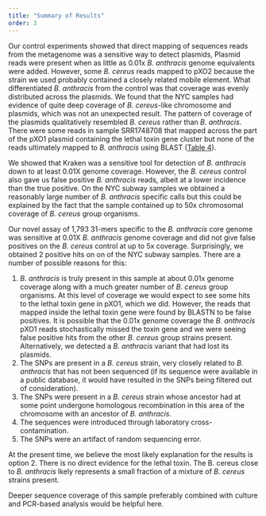```yaml
---
title: "Summary of Results"
order: 3
---
```


Our control experiments showed that direct mapping of sequences reads from the metagenome was a sensitive way to detect plasmids,  Plasmid reads were present when as little as 0.01x *B. anthracis* genome equivalents were added.  However, some *B. cereus* reads mapped to pXO2 because the strain we used probably contained a closely related mobile element.  What differentiated *B. anthracis* from the control was that coverage was evenly distributed across the plasmids.  We found that the NYC samples had evidence of quite deep coverage of *B. cereus*-like chromosome and plasmids, which was not an unexpected result.  The pattern of coverage of the plasmids qualitatively resembled *B. cereus* rather than *B. anthracis*. There were some reads in sample SRR1748708 that mapped across the part of the pXO1 plasmid containing the lethal toxin gene cluster but none of the reads ultimately mapped to *B. anthracis* using BLAST ([Table 4](#table-4)). 

We showed that Kraken was a sensitive tool for detection of *B. anthracis* down to at least 0.01X genome coverage.  However, the *B. cereus* control also gave us false positive *B. anthracis* reads, albeit at a lower incidence than the true positive.  On the NYC subway samples we obtained a reasonably large number of *B. anthracis* specific calls but this could be explained by the fact that the sample contained up to 50x chromosomal coverage of *B. cereus* group organisms.

Our novel assay of 1,793 31-mers specific to the  *B. anthracis* core genome was sensitive at 0.01X *B. anthracis* genome coverage and did not give false positives on the *B. cereus* control at up to 5x coverage.  Surprisingly, we obtained 2 positive hits on on of the NYC subway samples. There are a number of possible reasons for this:

1.  *B. anthracis* is truly present in this sample at about 0.01x genome coverage along with a much greater number of *B. cereus* group organisms.  At this level of coverage we would expect to see some hits to the lethal toxin gene in pXO1, which we did. However, the reads that mapped inside the lethal toxin gene were found by BLASTN to be false positives.  It is possible that the 0.01x genome coverage the *B. anthracis* pXO1 reads stochastically missed the toxin gene and we were seeing false positive hits from the other *B. cereus* group strains present. Alternatively, we detected a *B. anthracis* variant that had lost its plasmids.
2.  The SNPs are present in a *B. cereus* strain, very closely related to *B. anthracis* that has not been sequenced (if its sequence were available in a public database, it would have resulted in the SNPs being filtered out of consideration).
3.  The SNPs were present in a *B. cereus* strain whose ancestor had at some point undergone homologous recombination in this area of the chromosome with an ancestor of *B. anthracis*.
4.  The sequences were introduced through laboratory cross-contamination.
5.  The SNPs were an artifact of random sequencing error.


At the present time, we believe the most likely explanation for the results is option 2.  There is no direct evidence for the lethal toxin.  The B. cereus close to *B. anthracis* lkely represents a small fraction of a mixture of *B. cereus* strains present.

Deeper sequence coverage of this sample preferably combined with culture and PCR-based analysis would be helpful here.
